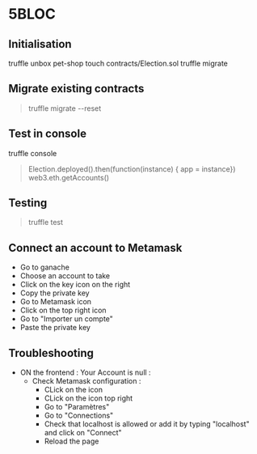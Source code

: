 # 5BLOC

## Initialisation

truffle unbox pet-shop
touch contracts/Election.sol
truffle migrate



## Migrate existing contracts 

> truffle migrate --reset

## Test in console

truffle console

> Election.deployed().then(function(instance) { app = instance})
> web3.eth.getAccounts()


## Testing

> truffle test

## Connect an account to Metamask

- Go to ganache
- Choose an account to take
- Click on the key icon on the right
- Copy the private key
- Go to Metamask icon
- Click on the top right icon
- Go to "Importer un compte"
- Paste the private key

## Troubleshooting

- ON the frontend : Your Account is null : 
  - Check Metamask configuration :
    - CLick on the icon
    - CLick on the icon top right
    - Go to "Paramètres"
    - Go to "Connections"
    - Check that localhost is allowed or add it by typing "localhost" and click on "Connect"
    - Reload the page